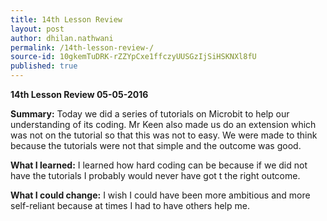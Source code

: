 ```yaml
---
title: 14th Lesson Review 
layout: post
author: dhilan.nathwani
permalink: /14th-lesson-review-/
source-id: 10gkemTuDRK-rZZYpCxe1ffczyUUSGzIjSiHSKNXl8fU
published: true
---
```

**14th Lesson Review 05-05-2016**

**Summary:** Today we did a series of tutorials on Microbit to help our understanding of its coding. Mr Keen also made us do an extension which was not on the tutorial so that this was not to easy. We were made to think because the tutorials were not that simple and the outcome was good.

**What I learned:** I learned how hard coding can be because if we did not have the tutorials I probably would never have got t the right outcome.

**What I could change:** I wish I could have been more ambitious and more self-reliant because at times I had to have others help me.  

